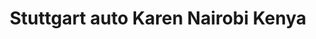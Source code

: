 ---
title: "Stuttgart auto Karen Nairobi Kenya"
url: /nairobi/stuttgart-auto-karen-nairobi-kenya/
shop: car repair
---